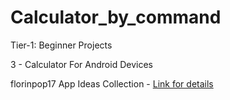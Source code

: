 # Calculator_by_command

Tier-1: Beginner Projects

3 - Calculator For Android Devices

florinpop17 App Ideas Collection - [Link for details](https://github.com/florinpop17/app-ideas)
